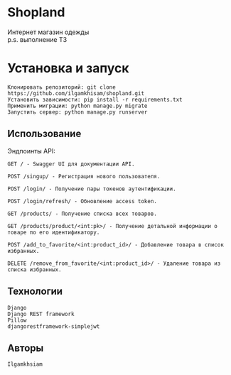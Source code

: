 # Shopland
  Интернет магазин одежды <br/>
  p.s. выполнение ТЗ 


# Установка и запуск

    Клонировать репозиторий: git clone https://github.com/ilgamkhisam/shopland.git
    Установить зависимости: pip install -r requirements.txt
    Применить миграции: python manage.py migrate
    Запустить сервер: python manage.py runserver

## Использование
  Эндпоинты API:

    GET / - Swagger UI для документации API.

    POST /singup/ - Регистрация нового пользователя.

    POST /login/ - Получение пары токенов аутентификации.

    POST /login/refresh/ - Обновление access token.

    GET /products/ - Получение списка всех товаров.

    GET /products/product/<int:pk>/ - Получение детальной информации о товаре по его идентификатору.

    POST /add_to_favorite/<int:product_id>/ - Добавление товара в список избранных.

    DELETE /remove_from_favorite/<int:product_id>/ - Удаление товара из списка избранных.

## Технологии

    Django 
    Django REST framework 
    Pillow 
    djangorestframework-simplejwt


## Авторы

    Ilgamkhsiam
